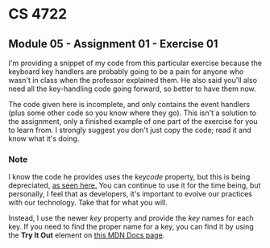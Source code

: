 # CS 4722

## Module 05 - Assignment 01 - Exercise 01

I'm providing a snippet of my code from this particular exercise because the keyboard key handlers are probably going to be a pain for anyone who wasn't in class when the professor explained them. He also said you'll also need all the key-handling code going forward, so better to have them now.

The code given here is incomplete, and only contains the event handlers (plus some other code so you know where they go). This isn't a solution to the assignment, only a finished example of one part of the exercise for you to learn from. I strongly suggest you don't just copy the code; read it and know what it's doing.

### Note

I know the code he provides uses the _keycode_ property, but this is being depreciated, [as seen here.](https://developer.mozilla.org/en-US/docs/Web/API/KeyboardEvent/keyCode) You can continue to use it for the time being, but personally, I feel that as developers, it's important to evolve our practices with our technology. Take that for what you will.

Instead, I use the newer _key_ property and provide the _key_ names for each key. If you need to find the proper name for a key, you can find it by using the **Try It Out** element on [this MDN Docs page](https://developer.mozilla.org/en-US/docs/Web/API/KeyboardEvent/code).
